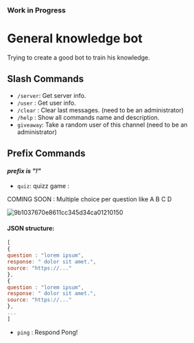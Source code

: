 ### Work in Progress

# General knowledge bot

Trying to create a good bot to train his knowledge.

## Slash Commands

- `/server`: Get server info.
- `/user` : Get user info.
- `/clear` : Clear last messages. (need to be an administrator)
- `/help` : Show all commands name and description.
- `giveaway`: Take a random user of this channel (need to be an administrator)

## Prefix Commands

#### _prefix is "!"_

- `quiz`: quizz game :

COMING SOON : Multiple choice per question like A B C D 

![9b1037670e8611cc345d34ca01210150](https://user-images.githubusercontent.com/82462804/160122864-f26b0058-563d-4f72-9479-0a31f3132337.png)

#### JSON structure:

```js
[
{
question : "lorem ipsum",
response: " dolor sit amet.",
source: "https://..."
},
{
question : "lorem ipsum",
response: " dolor sit amet.",
source: "https://..."
},
...
]
```


- `ping` : Respond Pong!
